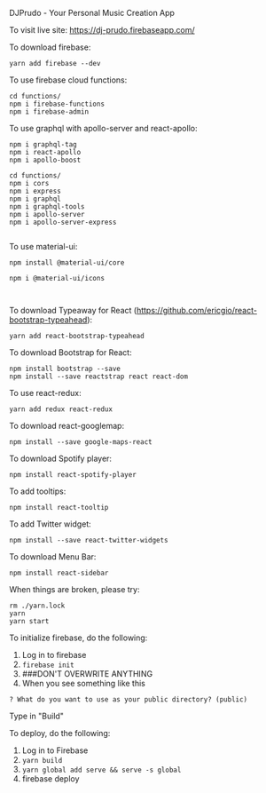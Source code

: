 DJPrudo - Your Personal Music Creation App

To visit live site: https://dj-prudo.firebaseapp.com/

To download firebase:

```
yarn add firebase --dev
```
To use firebase cloud functions:
```
cd functions/
npm i firebase-functions
npm i firebase-admin
```

To use graphql with apollo-server and react-apollo:
```
npm i graphql-tag
npm i react-apollo
npm i apollo-boost

cd functions/
npm i cors
npm i express
npm i graphql
npm i graphql-tools
npm i apollo-server
npm i apollo-server-express


```


To use material-ui:
```
npm install @material-ui/core

npm i @material-ui/icons



```


To download Typeaway for React (https://github.com/ericgio/react-bootstrap-typeahead): 

```
yarn add react-bootstrap-typeahead
```

To download Bootstrap for React:

```
npm install bootstrap --save
npm install --save reactstrap react react-dom
```


To use react-redux:
```
yarn add redux react-redux

```


To download react-googlemap:

```
npm install --save google-maps-react
```

To download Spotify player:

```
npm install react-spotify-player
```

To add tooltips:

```
npm install react-tooltip
```

To add Twitter widget:
```
npm install --save react-twitter-widgets
```

To download Menu Bar:
```
npm install react-sidebar
```


When things are broken, please try:
```
rm ./yarn.lock
yarn
yarn start
```

To initialize firebase, do the following: 
1. Log in to firebase
2. ``` firebase init ```
3. ###DON'T OVERWRITE ANYTHING
4. When you see something like this 
```
? What do you want to use as your public directory? (public)
```
Type in "Build"

To deploy, do the following: 
1. Log in to Firebase
2. ``` yarn build ```
3. ``` yarn global add serve && serve -s global ```
4. firebase deploy
